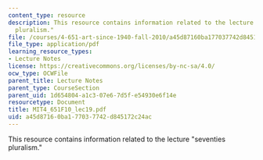 ```yaml
---
content_type: resource
description: This resource contains information related to the lecture "seventies
  pluralism."
file: /courses/4-651-art-since-1940-fall-2010/a45d87160ba177037742d845172c24ac_MIT4_651F10_lec19.pdf
file_type: application/pdf
learning_resource_types:
- Lecture Notes
license: https://creativecommons.org/licenses/by-nc-sa/4.0/
ocw_type: OCWFile
parent_title: Lecture Notes
parent_type: CourseSection
parent_uid: 1d654804-a1c3-07e6-7d5f-e54930e6f14e
resourcetype: Document
title: MIT4_651F10_lec19.pdf
uid: a45d8716-0ba1-7703-7742-d845172c24ac
---
```

This resource contains information related to the lecture "seventies pluralism."